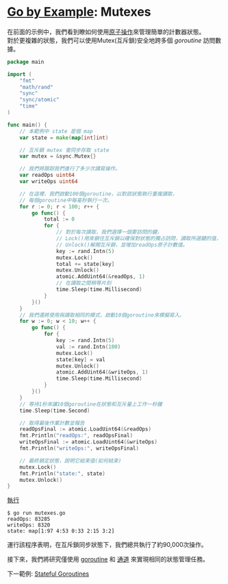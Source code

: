 # [Go by Example](../gobyexample.md): Mutexes

在前面的示例中，我們看到瞭如何使用[原子操作](atomic-counters.md)來管理簡單的計數器狀態。  
對於更複雜的狀態，我們可以使用Mutex(互斥鎖)安全地跨多個 *goroutine* 訪問數據。

``` go
package main

import (
    "fmt"
    "math/rand"
    "sync"
    "sync/atomic"
    "time"
)

func main() {
    // 本範例中 state 是個 map
    var state = make(map[int]int)

    // 互斥鎖 mutex 會同步存取 state
    var mutex = &sync.Mutex{}

    // 我們將跟踪我們進行了多少次讀寫操作。
    var readOps uint64
    var writeOps uint64

    // 在這裡，我們啟動100個goroutine，以對該狀態執行重複讀取，
    // 每個goroutine中每毫秒執行一次。
    for r := 0; r < 100; r++ {
        go func() {
            total := 0
            for {
                // 對於每次讀取，我們選擇一個要訪問的鍵，
                // Lock()用來鎖住互斥鎖以確保對狀態的獨占訪問，讀取所選鍵的值，
                // Unlock()解開互斥鎖，並增加readOps原子計數值。
                key := rand.Intn(5)
                mutex.Lock()
                total += state[key]
                mutex.Unlock()
                atomic.AddUint64(&readOps, 1)
                // 在讀取之間稍等片刻
                time.Sleep(time.Millisecond)
            }
        }()
    }
    // 我們還將使用與讀取相同的模式，啟動10個goroutine來模擬寫入。
    for w := 0; w < 10; w++ {
        go func() {
            for {
                key := rand.Intn(5)
                val := rand.Intn(100)
                mutex.Lock()
                state[key] = val
                mutex.Unlock()
                atomic.AddUint64(&writeOps, 1)
                time.Sleep(time.Millisecond)
            }
        }()
    }
    // 等待1秒來讓10個goroutine在狀態和互斥量上工作一秒鐘
    time.Sleep(time.Second)

    // 取得最後作業計數並報告
    readOpsFinal := atomic.LoadUint64(&readOps)
    fmt.Println("readOps:", readOpsFinal)
    writeOpsFinal := atomic.LoadUint64(&writeOps)
    fmt.Println("writeOps:", writeOpsFinal)

    // 最終鎖定狀態，說明它結束值(如何結束)
    mutex.Lock()
    fmt.Println("state:", state)
    mutex.Unlock()
}
```
[執行](http://play.golang.org/p/0WEmOOjoCjp)

``` shell
$ go run mutexes.go
readOps: 83285
writeOps: 8320
state: map[1:97 4:53 0:33 2:15 3:2]
```

運行該程序表明，在互斥鎖同步狀態下，我們總共執行了約90,000次操作。  

接下來，我們將研究僅使用 [goroutine](goroutines.md) 和 [通道](channels.md) 來實現相同的狀態管理任務。

下一範例: [Stateful Goroutines](stateful-goroutines.md)
